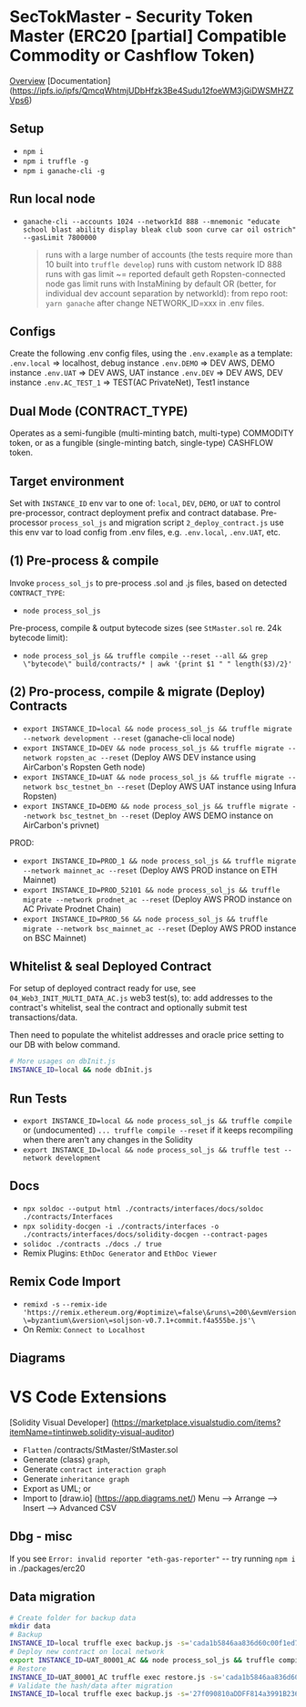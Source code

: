 # SecTokMaster - Security Token Master (ERC20 [partial] Compatible Commodity or Cashflow Token)

[Overview](./contracts/Interfaces/docs/OVERVIEW__STM.md)
[Documentation] (https://ipfs.io/ipfs/QmcqWhtmjUDbHfzk3Be4Sudu12foeWM3jGiDWSMHZZVps6)

## Setup

- `npm i`
- `npm i truffle -g`
- `npm i ganache-cli -g`

## Run local node

- `ganache-cli --accounts 1024 --networkId 888 --mnemonic "educate school blast ability display bleak club soon curve car oil ostrich" --gasLimit 7800000`
  > runs with a large number of accounts (the tests require more than 10 built into `truffle develop`)
  > runs with custom network ID 888
  > runs with gas limit ~= reported default geth Ropsten-connected node gas limit
  > runs with InstaMining by default
  > OR (better, for individual dev account separation by networkId): from repo root: `yarn ganache` after change NETWORK_ID=xxx in .env files.

## Configs

Create the following .env config files, using the `.env.example` as a template:
`.env.local` => localhost, debug instance
`.env.DEMO` => DEV AWS, DEMO instance
`.env.UAT` => DEV AWS, UAT instance
`.env.DEV` => DEV AWS, DEV instance
`.env.AC_TEST_1` => TEST(AC PrivateNet), Test1 instance

## Dual Mode (CONTRACT_TYPE)

Operates as a semi-fungible (multi-minting batch, multi-type) COMMODITY token, or as a fungible (single-minting batch, single-type) CASHFLOW token.

## Target environment

Set with `INSTANCE_ID` env var to one of: `local`, `DEV`, `DEMO`, or `UAT` to control pre-processor, contract deployment prefix and contract database.
Pre-processor `process_sol_js` and migration script `2_deploy_contract.js` use this env var to load config from .env files, e.g. `.env.local`, `.env.UAT`, etc.

## (1) Pre-process & compile

Invoke `process_sol_js` to pre-process .sol and .js files, based on detected `CONTRACT_TYPE`:

- `node process_sol_js`

Pre-process, compile & output bytecode sizes (see `StMaster.sol` re. 24k bytecode limit):

- `node process_sol_js && truffle compile --reset --all && grep \"bytecode\" build/contracts/* | awk '{print $1 " " length($3)/2}'`

## (2) Pro-process, compile & migrate (Deploy) Contracts

- `export INSTANCE_ID=local && node process_sol_js && truffle migrate --network development --reset` (ganache-cli local node)
- `export INSTANCE_ID=DEV && node process_sol_js && truffle migrate --network ropsten_ac --reset` (Deploy AWS DEV instance using AirCarbon's Ropsten Geth node)
- `export INSTANCE_ID=UAT && node process_sol_js && truffle migrate --network bsc_testnet_bn --reset` (Deploy AWS UAT instance using Infura Ropsten)
- `export INSTANCE_ID=DEMO && node process_sol_js && truffle migrate --network bsc_testnet_bn --reset` (Deploy AWS DEMO instance on AirCarbon's privnet)

PROD:

- `export INSTANCE_ID=PROD_1 && node process_sol_js && truffle migrate --network mainnet_ac --reset` (Deploy AWS PROD instance on ETH Mainnet)
- `export INSTANCE_ID=PROD_52101 && node process_sol_js && truffle migrate --network prodnet_ac --reset` (Deploy AWS PROD instance on AC Private Prodnet Chain)
- `export INSTANCE_ID=PROD_56 && node process_sol_js && truffle migrate --network bsc_mainnet_ac --reset` (Deploy AWS PROD instance on BSC Mainnet)

## Whitelist & seal Deployed Contract

For setup of deployed contract ready for use, see `04_Web3_INIT_MULTI_DATA_AC.js` web3 test(s), to: add addresses to the contract's whitelist, seal the contract and optionally submit test transactions/data.

Then need to populate the whitelist addresses and oracle price setting to our DB with below command.

```sh
# More usages on dbInit.js
INSTANCE_ID=local && node dbInit.js
```

## Run Tests

- `export INSTANCE_ID=local && node process_sol_js && truffle compile` or (undocumented) `... truffle compile --reset` if it keeps recompiling when there aren't any changes in the Solidity
- `export INSTANCE_ID=local && node process_sol_js && truffle test --network development`

## Docs

- `npx soldoc --output html ./contracts/interfaces/docs/soldoc ./contracts/Interfaces`
- `npx solidity-docgen -i ./contracts/interfaces -o ./contracts/interfaces/docs/solidity-docgen --contract-pages`
- `solidoc ./contracts ./docs ./ true`
- Remix Plugins: `EthDoc Generator` and `EthDoc Viewer`

## Remix Code Import

- `remixd -s` <AbsolutePathToSmartContractFolder> `--remix-ide 'https://remix.ethereum.org/#optimize\=false\&runs\=200\&evmVersion\=byzantium\&version\=soljson-v0.7.1+commit.f4a555be.js'\`
- On Remix: `Connect to Localhost`

## Diagrams

# VS Code Extensions

[Solidity Visual Developer] (https://marketplace.visualstudio.com/items?itemName=tintinweb.solidity-visual-auditor)

- `Flatten` /contracts/StMaster/StMaster.sol
- Generate (class) `graph`,
- Generate `contract interaction graph`
- Generate `inheritance graph`
- Export as UML; or
- Import to [draw.io] (https://app.diagrams.net/) Menu --> Arrange --> Insert --> Advanced CSV

## Dbg - misc

If you see `Error: invalid reporter "eth-gas-reporter"` -- try running `npm i` in ./packages/erc20

## Data migration

```sh
# Create folder for backup data
mkdir data
# Backup
INSTANCE_ID=local truffle exec backup.js -s='cada1b5846aa836d60c00f1ed77d04401c9e421e' -h=off --network=bsc_testnet_bn
# Deploy new contract on local network
export INSTANCE_ID=UAT_80001_AC && node process_sol_js && truffle compile && RESTORE_CONTRACT=YES truffle migrate --network matic_testnet -f 2 --to 2
# Restore
INSTANCE_ID=UAT_80001_AC truffle exec restore.js -s='cada1b5846aa836d60c00f1ed77d04401c9e421e' -t='27f090810aDDFF814a3991B23666163f843fDf3f' --network=matic_testnet
# Validate the hash/data after migration
INSTANCE_ID=local truffle exec backup.js -s='27f090810aDDFF814a3991B23666163f843fDf3f' -h=off --network=matic_testnet
```
